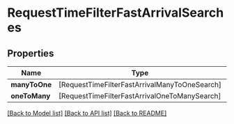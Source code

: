 # RequestTimeFilterFastArrivalSearches

## Properties
Name | Type | Description | Notes
------------ | ------------- | ------------- | -------------
**manyToOne** | [RequestTimeFilterFastArrivalManyToOneSearch] |  | [optional] 
**oneToMany** | [RequestTimeFilterFastArrivalOneToManySearch] |  | [optional] 

[[Back to Model list]](../README.md#documentation-for-models) [[Back to API list]](../README.md#documentation-for-api-endpoints) [[Back to README]](../README.md)


